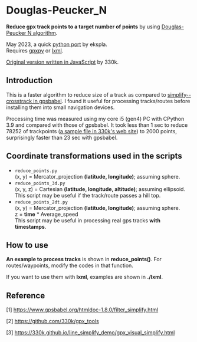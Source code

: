 # Douglas-Peucker_N

**Reduce gpx track points to a target number of points** by using [Douglas-Peucker N algorithm](https://psimpl.sourceforge.net/douglas-peucker.html).  

May 2023, a quick [python port](https://github.com/ekspla/Douglas-Peucker_N) by ekspla.  
Requires [gpxpy](https://github.com/tkrajina/gpxpy) or [lxml](https://pypi.org/project/lxml/).  

[Original version written in JavaScript](https://github.com/330k/gpx_tools) by 330k.  

## Introduction
This is a faster algorithm to reduce size of a track as compared to [simplify--crosstrack in gpsbabel](https://www.gpsbabel.org/htmldoc-1.8.0/filter_simplify.html). 
I found it useful for processing tracks/routes before installing them into small navigation devices.

Processing time was measured using my core i5 (gen4) PC with CPython 3.9 and compared with those of gpsbabel.
It took less than 1 sec to reduce 78252 of trackpoints ([a sample file in 330k's web site](https://github.com/330k/gpx_tools)) to 2000 points, surprisingly faster than 23 sec with gpsbabel.

## Coordinate transformations used in the scripts
- `reduce_points.py`  
  (x, y) = Mercator_projection **(latitude, longitude)**; assuming sphere.
- `reduce_points_3d.py`  
  (x, y, z) = Cartesian **(latitude, longitude, altitude)**; assuming ellipsoid.  
  This script may be useful if the track/route passes a hill top.
- `reduce_points_2dt.py`  
  (x, y) = Mercator_projection **(latitude, longitude)**; assuming sphere.  
  z = **time** * Average_speed  
  This script may be useful in processing real gps tracks **with timestamps**.

## How to use
**An example to process tracks** is shown in **reduce_points()**.  For routes/waypoints, modify the codes in that function.

If you want to use them with **lxml**, examples are shown in **./lxml**.

## Reference
[1] https://www.gpsbabel.org/htmldoc-1.8.0/filter_simplify.html

[2] https://github.com/330k/gpx_tools

[3] https://330k.github.io/line_simplify_demo/gpx_visual_simplify.html
